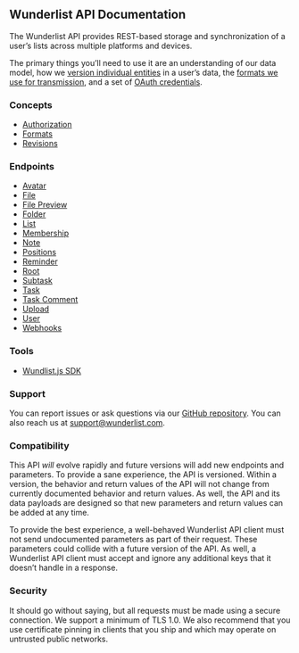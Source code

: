 ## Wunderlist API Documentation

The Wunderlist API provides REST-based storage and synchronization of a user’s lists across multiple platforms and devices.

The primary things you’ll need to use it are an understanding of our data model, how we [version individual entities](concepts/revisions) in a user’s data, the [formats we use for transmission](concepts/formats), and a set of [OAuth credentials](concepts/authorization).

### Concepts

* [Authorization](concepts/authorization)
* [Formats](concepts/formats)
* [Revisions](concepts/revisions)

### Endpoints

* [Avatar](endpoints/avatar)
* [File](endpoints/file)
* [File Preview](endpoints/file_preview)
* [Folder](endpoints/folder)
* [List](endpoints/list)
* [Membership](endpoints/membership)
* [Note](endpoints/note)
* [Positions](endpoints/positions)
* [Reminder](endpoints/reminder)
* [Root](endpoints/root)
* [Subtask](endpoints/subtask)
* [Task](endpoints/task)
* [Task Comment](endpoints/task_comment)
* [Upload](endpoints/upload)
* [User](endpoints/user)
* [Webhooks](endpoints/webhook)

### Tools

* [Wundlist.js SDK](tools/wunderlist.js)

### Support

You can report issues or ask questions via our [GitHub repository](https://github.com/wunderlist/api/issues). You can also reach us at [support@wunderlist.com](mailto:support@wunderlist.com).

### Compatibility

This API *will* evolve rapidly and future versions will add new endpoints and parameters. To provide a sane experience, the API is versioned. Within a version, the behavior and return values of the API will not change from currently documented behavior and return values. As well, the API and its data payloads are designed so that new parameters and return values can be added at any time.

To provide the best experience, a well-behaved Wunderlist API client must not send undocumented parameters as part of their request. These parameters could collide with a future version of the API. As well, a Wunderlist API client must accept and ignore any additional keys that it doesn’t handle in a response.


### Security

It should go without saying, but all requests must be made using a secure connection. We support a minimum of TLS 1.0. We also recommend that you use certificate pinning in clients that you ship and which may operate on untrusted public networks.  
